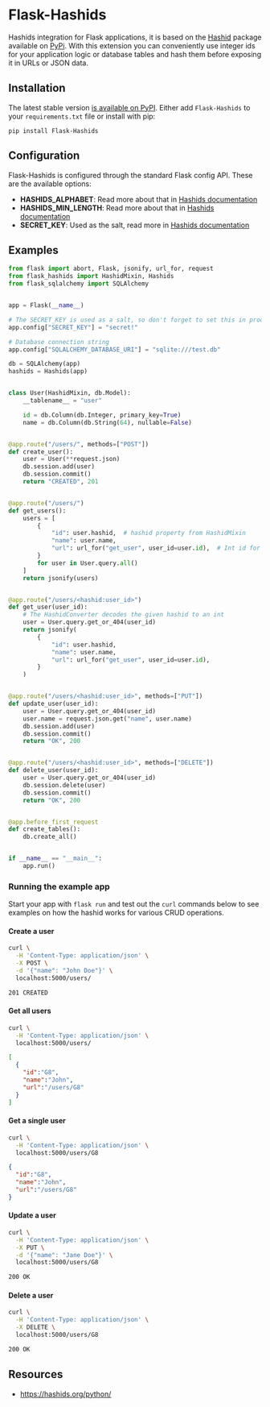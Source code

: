 # Flask-Hashids

Hashids integration for Flask applications, it is based on the [Hashid](https://github.com/davidaurelio/hashids-python) package available on [PyPi](https://pypi.org/project/hashids/). With this extension you can conveniently use integer ids for your application logic or database tables and hash them before exposing it in URLs or JSON data.

## Installation

The latest stable version [is available on PyPI](https://pypi.org/project/Flask-Hashids/). Either add `Flask-Hashids` to your `requirements.txt` file or install with pip:

```
pip install Flask-Hashids
```

## Configuration

Flask-Hashids is configured through the standard Flask config API. These are the available options:

- **HASHIDS_ALPHABET**: Read more about that in [Hashids documentation](https://github.com/davidaurelio/hashids-python#using-a-custom-alphabet)
- **HASHIDS_MIN_LENGTH**: Read more about that in [Hashids documentation](https://github.com/davidaurelio/hashids-python#controlling-hash-length)
- **SECRET_KEY**: Used as the salt, read more in [Hashids documentation](https://github.com/davidaurelio/hashids-python#using-a-custom-salt)

## Examples

```python
from flask import abort, Flask, jsonify, url_for, request
from flask_hashids import HashidMixin, Hashids
from flask_sqlalchemy import SQLAlchemy


app = Flask(__name__)

# The SECRET_KEY is used as a salt, so don't forget to set this in production
app.config["SECRET_KEY"] = "secret!"

# Database connection string
app.config["SQLALCHEMY_DATABASE_URI"] = "sqlite:///test.db"

db = SQLAlchemy(app)
hashids = Hashids(app)


class User(HashidMixin, db.Model):
    __tablename__ = "user"

    id = db.Column(db.Integer, primary_key=True)
    name = db.Column(db.String(64), nullable=False)


@app.route("/users/", methods=["POST"])
def create_user():
    user = User(**request.json)
    db.session.add(user)
    db.session.commit()
    return "CREATED", 201


@app.route("/users/")
def get_users():
    users = [
        {
            "id": user.hashid,  # hashid property from HashidMixin
            "name": user.name,
            "url": url_for("get_user", user_id=user.id),  # Int id for url generation
        }
        for user in User.query.all()
    ]
    return jsonify(users)


@app.route("/users/<hashid:user_id>")
def get_user(user_id):
    # The HashidConverter decodes the given hashid to an int
    user = User.query.get_or_404(user_id)
    return jsonify(
        {
            "id": user.hashid,
            "name": user.name,
            "url": url_for("get_user", user_id=user.id),
        }
    )


@app.route("/users/<hashid:user_id>", methods=["PUT"])
def update_user(user_id):
    user = User.query.get_or_404(user_id)
    user.name = request.json.get("name", user.name)
    db.session.add(user)
    db.session.commit()
    return "OK", 200


@app.route("/users/<hashid:user_id>", methods=["DELETE"])
def delete_user(user_id):
    user = User.query.get_or_404(user_id)
    db.session.delete(user)
    db.session.commit()
    return "OK", 200


@app.before_first_request
def create_tables():
    db.create_all()


if __name__ == "__main__":
    app.run()
```

### Running the example app

Start your app with `flask run` and test out the `curl` commands below to see examples on how the hashid works for various CRUD operations.

#### Create a user

```sh
curl \
  -H 'Content-Type: application/json' \
  -X POST \
  -d '{"name": "John Doe"}' \
  localhost:5000/users/
```

```sh
201 CREATED
```

#### Get all users

```sh
curl \
  -H 'Content-Type: application/json' \
  localhost:5000/users/
```

```json
[
  {
    "id":"G8",
    "name":"John",
    "url":"/users/G8"
  }
]
```

#### Get a single user

```sh
curl \
  -H 'Content-Type: application/json' \
  localhost:5000/users/G8
```

```json
{
  "id":"G8",
  "name":"John",
  "url":"/users/G8"
}
```

#### Update a user

```sh
curl \
  -H 'Content-Type: application/json' \
  -X PUT \
  -d '{"name": "Jane Doe"}' \
  localhost:5000/users/G8
```

```sh
200 OK
```

#### Delete a user

```sh
curl \
  -H 'Content-Type: application/json' \
  -X DELETE \
  localhost:5000/users/G8
```

```sh
200 OK
```

## Resources

- https://hashids.org/python/
